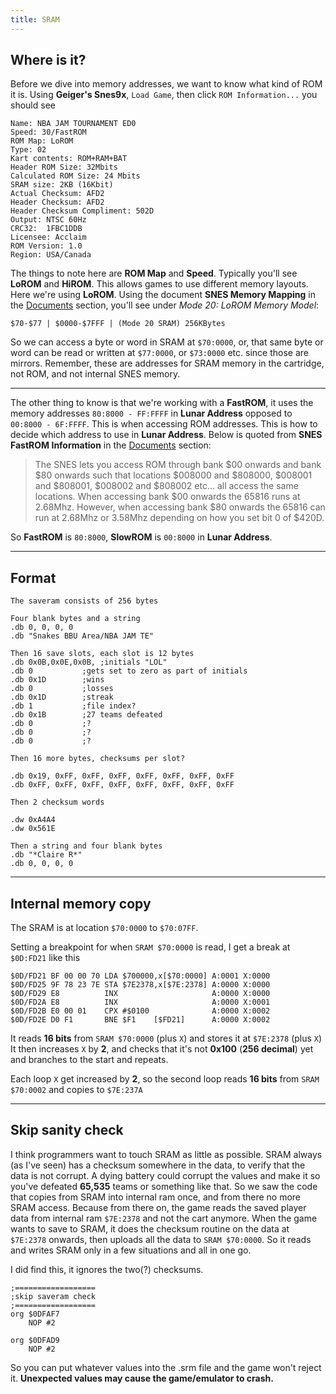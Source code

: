 ```yaml
---
title: SRAM
---
```


## Where is it?
Before we dive into memory addresses, we want to know what kind of ROM it is. Using **Geiger's Snes9x**, `Load Game`, then click `ROM Information...` you should see
```
Name: NBA JAM TOURNAMENT ED0
Speed: 30/FastROM
ROM Map: LoROM
Type: 02
Kart contents: ROM+RAM+BAT
Header ROM Size: 32Mbits
Calculated ROM Size: 24 Mbits
SRAM size: 2KB (16Kbit)
Actual Checksum: AFD2
Header Checksum: AFD2
Header Checksum Compliment: 502D
Output: NTSC 60Hz
CRC32:	1FBC1DDB
Licensee: Acclaim
ROM Version: 1.0
Region: USA/Canada
```

The things to note here are **ROM Map** and **Speed**. Typically you'll see **LoROM** and **HiROM**. This allows games to use different memory layouts. Here we're using **LoROM**. Using the document **SNES Memory Mapping** in the [Documents](tools_docs_links.html#documents) section, you'll see under *Mode 20: LoROM Memory Model*:

```
$70-$77 | $0000-$7FFF | (Mode 20 SRAM) 256KBytes
```

So we can access a byte or word in SRAM at `$70:0000`, or, that same byte or word can be read or written at `$77:0000`, or `$73:0000` etc. since those are mirrors. Remember, these are addresses for SRAM memory in the cartridge, not ROM, and not internal SNES memory.

---

The other thing to know is that we're working with a **FastROM**, it uses the memory addresses `80:8000 - FF:FFFF` in **Lunar Address** opposed to `00:8000 - 6F:FFFF`. This is when accessing ROM addresses. This is how to decide which address to use in **Lunar Address**. Below is quoted from **SNES FastROM Information** in the [Documents](tools_docs_links.html#documents) section:

> The SNES lets you access ROM through bank $00 onwards and bank $80 onwards such that locations $008000 and $808000, $008001 and $808001, $008002 and $808002 etc... all access the same locations. When accessing bank $00 onwards the 65816 runs at 2.68Mhz. However, when accessing bank $80 onwards the 65816 can run at 2.68Mhz or 3.58Mhz depending on how you set bit 0 of $420D.

So **FastROM** is `80:8000`, **SlowROM** is `00:8000` in **Lunar Address**.

---

## Format
```
The saveram consists of 256 bytes

Four blank bytes and a string
.db 0, 0, 0, 0
.db "Snakes BBU Area/NBA JAM TE"

Then 16 save slots, each slot is 12 bytes
.db 0x0B,0x0E,0x0B,	;initials "LOL"
.db 0			;gets set to zero as part of initials
.db 0x1D		;wins
.db 0			;losses
.db 0x1D		;streak
.db 1			;file index?
.db 0x1B		;27 teams defeated
.db 0			;?
.db 0			;?
.db 0			;?

Then 16 more bytes, checksums per slot?

.db 0x19, 0xFF, 0xFF, 0xFF, 0xFF, 0xFF, 0xFF, 0xFF
.db 0xFF, 0xFF, 0xFF, 0xFF, 0xFF, 0xFF, 0xFF, 0xFF

Then 2 checksum words

.dw 0xA4A4
.dw 0x561E

Then a string and four blank bytes
.db "*Claire R*"
.db 0, 0, 0, 0
```

---

## Internal memory copy
The SRAM is at location `$70:0000` to `$70:07FF`.

Setting a breakpoint for when `SRAM $70:0000` is read, I get a break at `$0D:FD21` like this

```
$0D/FD21 BF 00 00 70 LDA $700000,x[$70:0000] A:0001 X:0000
$0D/FD25 9F 78 23 7E STA $7E2378,x[$7E:2378] A:0000 X:0000
$0D/FD29 E8          INX                     A:0000 X:0000
$0D/FD2A E8          INX                     A:0000 X:0001
$0D/FD2B E0 00 01    CPX #$0100              A:0000 X:0002
$0D/FD2E D0 F1       BNE $F1    [$FD21]      A:0000 X:0002
```

It reads **16 bits** from `SRAM $70:0000` (plus `X`) and stores it at `$7E:2378` (plus `X`)
It then increases `X` by **2**, and checks that it's not **0x100** (**256 decimal**) yet
and branches to the start and repeats.

Each loop `X` get increased by **2**, so the second loop reads **16 bits** from `SRAM $70:0002` and copies to `$7E:237A`

---

## Skip sanity check
I think programmers want to touch SRAM as little as possible. SRAM always (as I've seen) has a checksum somewhere in the data, to verify that the data is not corrupt. A dying battery could corrupt the values and make it so you've defeated **65,535** teams or something like that. So we saw the code that copies from SRAM into internal ram once, and from there no more SRAM access. Because from there on, the game reads the saved player data from internal ram `$7E:2378` and not the cart anymore. When the game wants to save to SRAM, it does the checksum routine on the data at `$7E:2378` onwards, then uploads all the data to `SRAM $70:0000`. So it reads and writes SRAM only in a few situations and all in one go.

I did find this, it ignores the two(?) checksums.

```
;==================
;skip saveram check
;==================
org $0DFAF7
	NOP #2

org $0DFAD9
	NOP #2
```

So you can put whatever values into the .srm file and the game won't reject it. **Unexpected values may cause the game/emulator to crash.**
